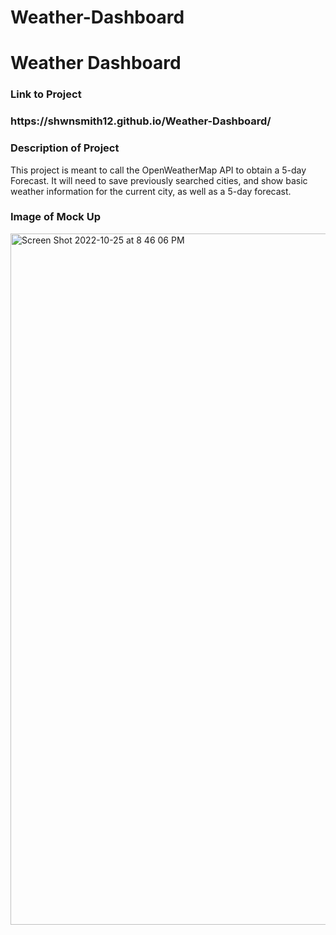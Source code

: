 # Weather-Dashboard

<h1>Weather Dashboard</h1>

<h3>Link to Project<h3>
https://shwnsmith12.github.io/Weather-Dashboard/

<h3>Description of Project</h3>
This project is meant to call the OpenWeatherMap API to obtain a 5-day Forecast. It will need to save previously searched cities, and show basic weather information for the current city, as well as a 5-day forecast.

<h3>Image of Mock Up</h3>
<img width="1106" alt="Screen Shot 2022-10-25 at 8 46 06 PM" src="https://user-images.githubusercontent.com/110200047/197915278-7435bfd9-b753-4c2c-a972-413571077460.png">

